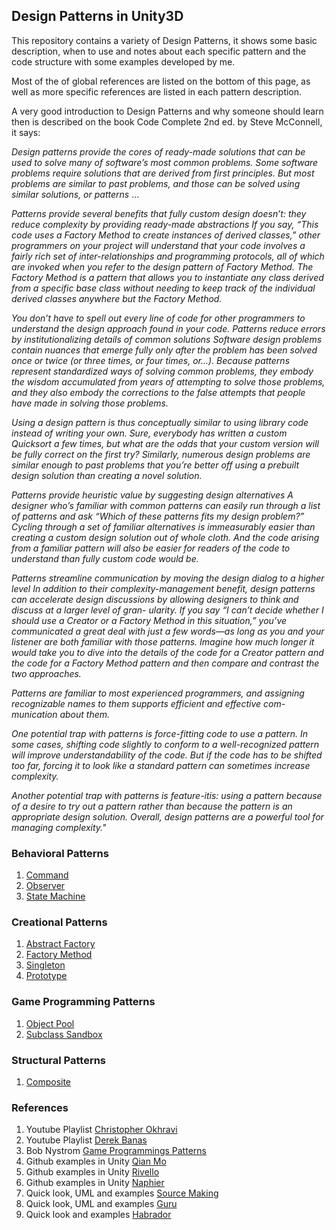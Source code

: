 ## Design Patterns in Unity3D

This repository contains a variety of Design Patterns, it shows some basic description, when to use and notes about each specific pattern and the code structure with some examples developed by me. 

Most of the of global references are listed on the bottom of this page, as well as more specific references are listed in each pattern description.

A very good introduction to Design Patterns and why someone should learn then is described on the book Code Complete 2nd ed. by Steve McConnell, it says:

*Design patterns provide the cores of ready-made solutions that can be used to solve many of software’s most common problems. Some software problems require solutions that are derived from first principles. But most problems are similar to past problems, and those can be solved using similar solutions, or patterns* ...

*Patterns provide several benefits that fully custom design doesn’t: they reduce complexity by providing ready-made abstractions If you say, “This code uses a Factory Method to create instances of derived classes,” other programmers on your project will understand that your code involves a fairly rich set of inter-relationships and programming protocols, all of which are invoked when you refer to the design pattern of Factory Method. The Factory Method is a pattern that allows you to instantiate any class derived from a specific base class without needing to keep track of the individual derived classes anywhere but the Factory Method.*

*You don’t have to spell out every line of code for other programmers to understand the design approach found in your code. Patterns reduce errors by institutionalizing details of common solutions Software design problems contain nuances that emerge fully only after the problem has been solved once or twice (or three times, or four times, or...). Because patterns represent standardized ways of solving common problems, they embody the wisdom accumulated from years of attempting to solve those problems, and they also embody the corrections to the false attempts that people have made in solving those problems.*

*Using a design pattern is thus conceptually similar to using library code instead of writing your own. Sure, everybody has written a custom Quicksort a few times, but what are the odds that your custom version will be fully correct on the first try? Similarly, numerous design problems are similar enough to past problems that you’re better off using a prebuilt design solution than creating a novel solution.*

*Patterns provide heuristic value by suggesting design alternatives A designer who’s familiar with common patterns can easily run through a list of patterns and ask “Which of these patterns fits my design problem?” Cycling through a set of familiar alternatives is immeasurably easier than creating a custom design solution out of whole cloth. And the code arising from a familiar pattern will also be easier for readers of the code to understand than fully custom code would be.*

*Patterns streamline communication by moving the design dialog to a higher level In addition to their complexity-management benefit, design patterns can accelerate design discussions by allowing designers to think and discuss at a larger level of gran-
ularity. If you say “I can’t decide whether I should use a Creator or a Factory Method in this situation,” you’ve communicated a great deal with just a few words—as long as you and your listener are both familiar with those patterns. Imagine how much longer
it would take you to dive into the details of the code for a Creator pattern and the code for a Factory Method pattern and then compare and contrast the two approaches.*

*Patterns are familiar to most experienced programmers, and assigning recognizable names to them supports efficient and effective com-
munication about them.*

*One potential trap with patterns is force-fitting code to use a pattern. In some cases, shifting code slightly to conform to a well-recognized pattern will improve understandability of the code. But if the code has to be shifted too far, forcing it to look like a standard pattern can sometimes increase complexity.*

*Another potential trap with patterns is feature-itis: using a pattern because of a desire to try out a pattern rather than because the pattern is an appropriate design solution. Overall, design patterns are a powerful tool for managing complexity."*


### Behavioral Patterns
  1. [Command](https://github.com/ycarowr/DesignPatterns/tree/master/Assets/Behavioral/Command)
  2. [Observer](https://github.com/ycarowr/DesignPatterns/tree/master/Assets/Behavioral/Observer)
  3. [State Machine](https://github.com/ycarowr/DesignPatterns/tree/master/Assets/Behavioral/StateMachine)

### Creational Patterns
  1. [Abstract Factory](https://github.com/ycarowr/DesignPatterns/tree/master/Assets/Creational/AbstractFactory)
  2. [Factory Method](https://github.com/ycarowr/DesignPatterns/tree/master/Assets/Creational/FactoryMethod)
  3. [Singleton](https://github.com/ycarowr/DesignPatterns/tree/master/Assets/Creational/Singleton)
  4. [Prototype](https://github.com/ycarowr/Unity-Design-Patterns/tree/master/Assets/Creational/Prototype)

### Game Programming Patterns
  1. [Object Pool](https://github.com/ycarowr/DesignPatterns/tree/master/Assets/GameProgramming/ObjectPooler)
  2. [Subclass Sandbox](https://github.com/ycarowr/Unity-Design-Patterns/tree/master/Assets/GameProgramming/SubClassSandbox)
  
### Structural Patterns
  1. [Composite](https://github.com/ycarowr/Unity-Design-Patterns/tree/master/Assets/Structural/Composite)

### References

1. Youtube Playlist [Christopher Okhravi](https://www.youtube.com/playlist?list=PLrhzvIcii6GNjpARdnO4ueTUAVR9eMBpc)
2. Youtube Playlist [Derek Banas](https://www.youtube.com/playlist?list=PLF206E906175C7E07)
3. Bob Nystrom [Game Programmings Patterns](https://gameprogrammingpatterns.com/contents.html)
4. Github examples in Unity [Qian Mo](https://github.com/QianMo/Unity-Design-Pattern)
5. Github examples in Unity [Rivello](https://github.com/srivello/UnityDesignPatterns)
6. Github examples in Unity [Naphier](https://github.com/Naphier/unity-design-patterns)
6. Quick look, UML and examples [Source Making](https://sourcemaking.com/design_patterns)
7. Quick look, UML and examples [Guru](https://refactoring.guru/design-patterns)
8. Quick look and examples [Habrador](https://www.habrador.com/tutorials/programming-patterns)
